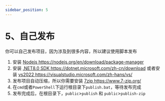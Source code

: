 ```yaml
---
sidebar_position: 5
---
```


# 5、自己发布

你可以自己发布项目，因为涉及到很多内容，所以建议使用脚本发布

1. 安装 <a href="https://nodejs.org/en/download/package-manager">Nodejs https://nodejs.org/en/download/package-manager</a>  
2. 安装 <a href="https://dotnet.microsoft.com/zh-cn/download">.NET8.0 SDK https://dotnet.microsoft.com/zh-cn/download</a>  或者安装 <a href="https://visualstudio.microsoft.com/zh-hans/vs/">vs2022 https://visualstudio.microsoft.com/zh-hans/vs/</a> 
3. 发布项目自动压缩，所以你需要安装 <a href="https://www.7-zip.org/">7zip https://www.7-zip.org/</a>
4. 在`cmd`或者`PowerShell`下运行根目录下`publish.bat`，等待发布完成
5. 发布完成后，在根目录下，`public`>`publish` 和 `public`>`publish-zip`